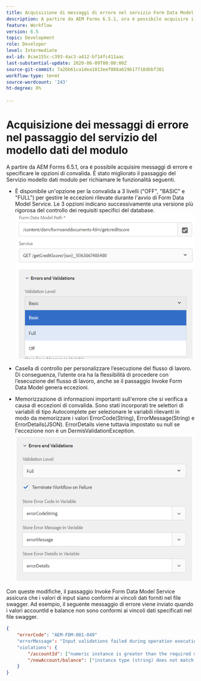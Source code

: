 ```yaml
---
title: Acquisizione di messaggi di errore nel servizio Form Data Model come passaggio nel flusso di lavoro
description: A partire da AEM Forms 6.5.1, ora è possibile acquisire i messaggi di errore generati utilizzando il servizio di chiamata a Form Data Model come passaggio in AEM flusso di lavoro. Flusso di lavoro.
feature: Workflow
version: 6.5
topic: Development
role: Developer
level: Intermediate
exl-id: 8cae155c-c393-4ac3-a412-bf14fc411aac
last-substantial-update: 2020-06-09T00:00:00Z
source-git-commit: 7a2bb61ca1dea1013eef088a629b17718dbbf381
workflow-type: tm+mt
source-wordcount: '243'
ht-degree: 0%

---
```


# Acquisizione dei messaggi di errore nel passaggio del servizio del modello dati del modulo

A partire da AEM Forms 6.5.1, ora è possibile acquisire messaggi di errore e specificare le opzioni di convalida. È stato migliorato il passaggio del Servizio modello dati modulo per richiamare le funzionalità seguenti.

* È disponibile un&#39;opzione per la convalida a 3 livelli (&quot;OFF&quot;, &quot;BASIC&quot; e &quot;FULL&quot;) per gestire le eccezioni rilevate durante l&#39;avvio di Form Data Model Service. Le 3 opzioni indicano successivamente una versione più rigorosa del controllo dei requisiti specifici del database.
   ![livelli di convalida](assets/validation-level.PNG)

* Casella di controllo per personalizzare l’esecuzione del flusso di lavoro. Di conseguenza, l’utente ora ha la flessibilità di procedere con l’esecuzione del flusso di lavoro, anche se il passaggio Invoke Form Data Model genera eccezioni.

* Memorizzazione di informazioni importanti sull&#39;errore che si verifica a causa di eccezioni di convalida. Sono stati incorporati tre selettori di variabili di tipo Autocomplete per selezionare le variabili rilevanti in modo da memorizzare i valori ErrorCode(String), ErrorMessage(String) e ErrorDetails(JSON). ErrorDetails viene tuttavia impostato su null se l&#39;eccezione non è un DermisValidationException.
   ![acquisizione di messaggi di errore](assets/fdm-error-details.PNG)

Con queste modifiche, il passaggio Invoke Form Data Model Service assicura che i valori di input siano conformi ai vincoli dati forniti nel file swagger. Ad esempio, il seguente messaggio di errore viene inviato quando i valori accountId e balance non sono conformi ai vincoli dati specificati nel file swagger.

```json
{
    "errorCode": "AEM-FDM-001-049"
    "errorMessage": "Input validations failed during operation execution"
    "violations": {
        "/accountId": ["numeric instance is greater than the required maximum (maximum: 20, found: 97)"],
        "/newAccount/balance": ["instance type (string) does not match any allowed primitive type (allowed: [\"integer\",\"number\"])"]
    }   
}
```
